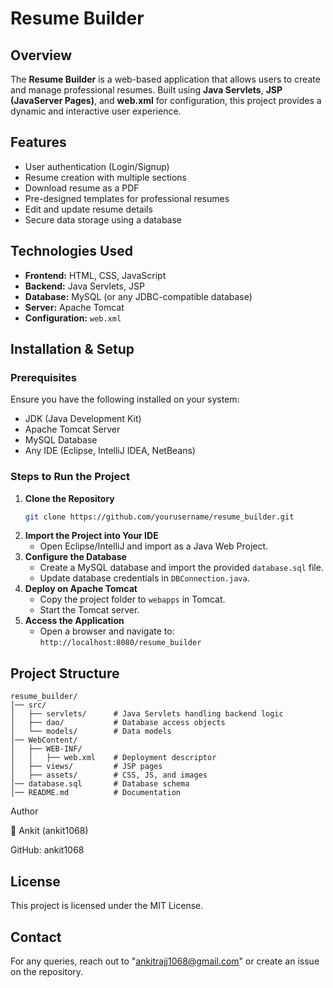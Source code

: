 # Resume Builder

## Overview
The **Resume Builder** is a web-based application that allows users to create and manage professional resumes. Built using **Java Servlets**, **JSP (JavaServer Pages)**, and **web.xml** for configuration, this project provides a dynamic and interactive user experience.

## Features
- User authentication (Login/Signup)
- Resume creation with multiple sections
- Download resume as a PDF
- Pre-designed templates for professional resumes
- Edit and update resume details
- Secure data storage using a database

## Technologies Used
- **Frontend:** HTML, CSS, JavaScript
- **Backend:** Java Servlets, JSP
- **Database:** MySQL (or any JDBC-compatible database)
- **Server:** Apache Tomcat
- **Configuration:** `web.xml`

## Installation & Setup
### Prerequisites
Ensure you have the following installed on your system:
- JDK (Java Development Kit)
- Apache Tomcat Server
- MySQL Database
- Any IDE (Eclipse, IntelliJ IDEA, NetBeans)

### Steps to Run the Project
1. **Clone the Repository**
   ```bash
   git clone https://github.com/yourusername/resume_builder.git
   ```
2. **Import the Project into Your IDE**
   - Open Eclipse/IntelliJ and import as a Java Web Project.
3. **Configure the Database**
   - Create a MySQL database and import the provided `database.sql` file.
   - Update database credentials in `DBConnection.java`.
4. **Deploy on Apache Tomcat**
   - Copy the project folder to `webapps` in Tomcat.
   - Start the Tomcat server.
5. **Access the Application**
   - Open a browser and navigate to: `http://localhost:8080/resume_builder`

## Project Structure
```
resume_builder/
│── src/
│   ├── servlets/      # Java Servlets handling backend logic
│   ├── dao/           # Database access objects
│   └── models/        # Data models
│── WebContent/
│   ├── WEB-INF/
│   │   ├── web.xml    # Deployment descriptor
│   ├── views/         # JSP pages
│   ├── assets/        # CSS, JS, and images
│── database.sql       # Database schema
│── README.md          # Documentation
```


Author

👤 Ankit (ankit1068)

GitHub: ankit1068

## License
This project is licensed under the MIT License.

## Contact
For any queries, reach out to "ankitrajj1068@gmail.com" or create an issue on the repository.
